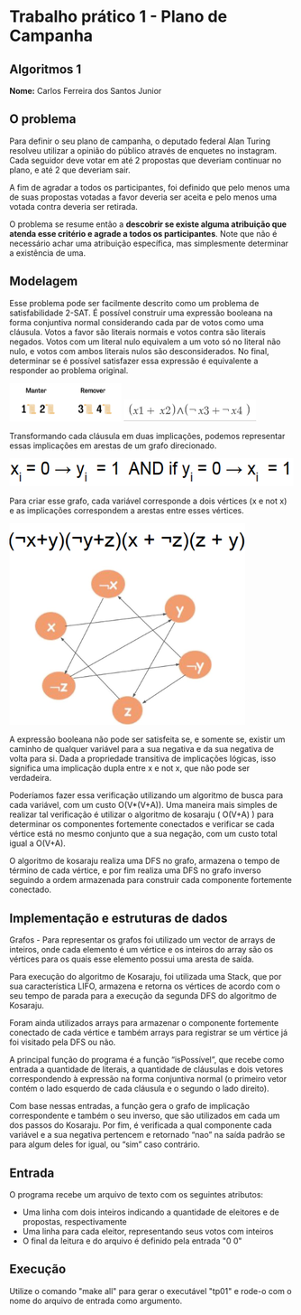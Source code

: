 # Trabalho prático 1 - Plano de Campanha
## Algoritmos 1
<p><strong>Nome:</strong> Carlos Ferreira dos Santos Junior</p>

## O problema
<p>Para definir o seu plano de campanha, o deputado federal Alan Turing
resolveu utilizar a opinião do público através de enquetes no instagram.
Cada seguidor deve votar em até 2 propostas que deveriam continuar no
plano, e até 2 que deveriam sair.</p>
<p>A fim de agradar a todos os participantes, foi definido que pelo
menos uma de suas propostas votadas a favor deveria ser aceita e pelo
menos uma votada contra deveria ser retirada.</p>
<p>O problema se resume então a <strong>descobrir se existe alguma
atribuição que atenda esse critério e agrade a todos os
participantes</strong>. Note que não é necessário achar uma atribuição
específica, mas simplesmente determinar a existência de uma.</p>

## Modelagem
<p>Esse problema pode ser facilmente descrito como um problema de
satisfabilidade 2-SAT. É possível construir uma expressão booleana na
forma conjuntiva normal considerando cada par de votos como uma
cláusula. Votos a favor são literais normais e votos contra são literais
negados. Votos com um literal nulo equivalem a um voto só no literal não
nulo, e votos com ambos literais nulos são desconsiderados. No final,
determinar se é possível satisfazer essa expressão é equivalente a
responder ao problema original.</p>
<p><img src="./media/image4.png"
style="width:2.07292in;height:0.7109in" /> <img src="./media/image2.png"
style="width:2.44792in;height:0.40881in" /></p>
<p>Transformando cada cláusula em duas implicações, podemos representar
essas implicações em arestas de um grafo direcionado.</p>
<p><img src="./media/image1.png"
style="width:5.69792in;height:0.52083in" /></p>
<p>Para criar esse grafo, cada variável corresponde a dois vértices (x e
not x) e as implicações correspondem a arestas entre esses vértices.</p>
<p><img src="./media/image3.png"
style="width:4.35141in;height:3.72396in" /></p>
<p>A expressão booleana não pode ser satisfeita se, e somente se,
existir um caminho de qualquer variável para a sua negativa e da sua
negativa de volta para si. Dada a propriedade transitiva de implicações
lógicas, isso significa uma implicação dupla entre x e not x, que não
pode ser verdadeira.</p>
<p>Poderíamos fazer essa verificação utilizando um algoritmo de busca
para cada variável, com um custo O(V*(V+A)). Uma maneira mais simples de
realizar tal verificação é utilizar o algoritmo de kosaraju ( O(V+A) )
para determinar os componentes fortemente conectados e verificar se cada
vértice está no mesmo conjunto que a sua negação, com um custo total
igual a O(V+A).</p>
<p>O algoritmo de kosaraju realiza uma DFS no grafo, armazena o tempo de
término de cada vértice, e por fim realiza uma DFS no grafo inverso
seguindo a ordem armazenada para construir cada componente fortemente
conectado.</p>

## Implementação e estruturas de dados
<p>Grafos - Para representar os grafos foi utilizado um vector de arrays
de inteiros, onde cada elemento é um vértice e os inteiros do array são
os vértices para os quais esse elemento possui uma aresta de saída.</p>
<p>Para execução do algoritmo de Kosaraju, foi utilizada uma Stack, que
por sua característica LIFO, armazena e retorna os vértices de acordo
com o seu tempo de parada para a execução da segunda DFS do algoritmo de
Kosaraju.</p>
<p>Foram ainda utilizados arrays para armazenar o componente fortemente
conectado de cada vértice e também arrays para registrar se um vértice
já foi visitado pela DFS ou não.</p>
<p>A principal função do programa é a função “isPossível”, que recebe
como entrada a quantidade de literais, a quantidade de cláusulas e dois
vetores correspondendo à expressão na forma conjuntiva normal (o
primeiro vetor contém o lado esquerdo de cada cláusula e o segundo o
lado direito).</p>
<p>Com base nessas entradas, a função gera o grafo de implicação
correspondente e também o seu inverso, que são utilizados em cada um dos
passos do Kosaraju. Por fim, é verificada a qual componente cada
variável e a sua negativa pertencem e retornado “nao” na saída padrão se
para algum deles for igual, ou “sim” caso contrário.</p>

## Entrada
O programa recebe um arquivo de texto com os seguintes atributos:
- Uma linha com dois inteiros indicando a quantidade de eleitores e de propostas, respectivamente
- Uma linha para cada eleitor, representando seus votos com inteiros
- O final da leitura e do arquivo é definido pela entrada "0 0"

## Execução
Utilize o comando "make all" para gerar o executável "tp01" e rode-o com o nome do arquivo de entrada como argumento.
